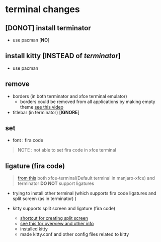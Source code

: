 # terminal changes

## [__DONOT__] install terminator

- use pacman [__NO__]

## install kitty [__INSTEAD__ of _terminator_]

- use pacman

## remove 

- borders (in both terminator and xfce terminal emulator)
  - borders could be removed from all applications by making empty theme [see this video](https://www.youtube.com/watch?v=xupK-jOCC7g)
- titlebar (in terminator) [__IGNORE__]

## set

- font : fira code

> NOTE : not able to set fira code in xfce terminal


## ligature (fira code)

> [from this](https://github.com/tonsky/FiraCode#terminal-compatibility-list) both xfce-terminal(Default terminal in manjaro-xfce) and terminator __DO NOT__ support ligatures

- trying to install other terminal (which supports fira code ligatures and split screen (as in terminator) )

- kitty supports split screen and ligature (fira code)
  -  [shortcut for creating split screen](https://stackoverflow.com/questions/66127831/split-screen-in-kitty)
  - [see this for overview and other info](https://sw.kovidgoyal.net/kitty/overview/)
  - installed kitty
  - made kitty.conf and other config files related to kitty
